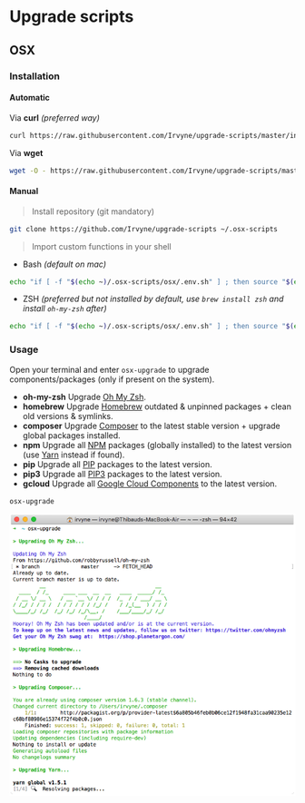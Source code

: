 # Upgrade scripts

## OSX

### Installation

#### Automatic 

Via **curl** *(preferred way)*

```bash
curl https://raw.githubusercontent.com/Irvyne/upgrade-scripts/master/install/osx.sh | sh
```

Via **wget**

```bash
wget -O - https://raw.githubusercontent.com/Irvyne/upgrade-scripts/master/install/osx.sh | sh
```

#### Manual

> Install repository (git mandatory)

```bash
git clone https://github.com/Irvyne/upgrade-scripts ~/.osx-scripts
```

> Import custom functions in your shell

* Bash *(default on mac)*

```bash
echo "if [ -f "$(echo ~)/.osx-scripts/osx/.env.sh" ] ; then source "$(echo ~)/.osx-scripts/osx/.env.sh" ; fi" >> ~/.bashrc
```

* ZSH *(preferred but not installed by default, use `brew install zsh` and install `oh-my-zsh` after)*

```bash
echo "if [ -f "$(echo ~)/.osx-scripts/osx/.env.sh" ] ; then source "$(echo ~)/.osx-scripts/osx/.env.sh" ; fi" >> ~/.zshrc
```

### Usage

Open your terminal and enter `osx-upgrade` to upgrade components/packages (only if present on the system).

* **oh-my-zsh** Upgrade [Oh My Zsh](https://github.com/robbyrussell/oh-my-zsh).
* **homebrew** Upgrade [Homebrew](http://brew.sh) outdated & unpinned packages + clean old versions & symlinks.
* **composer** Upgrade [Composer](https://getcomposer.org/download) to the latest stable version + upgrade global packages installed.
* **npm** Upgrade all [NPM](https://www.npmjs.com/) packages (globally installed) to the latest version (use [Yarn](https://yarnpkg.com) instead if found).
* **pip** Upgrade all [PIP](https://pip.pypa.io/en/stable/) packages to the latest version.
* **pip3** Upgrade all [PIP3](https://pip.pypa.io/en/stable/) packages to the latest version.
* **gcloud** Upgrade all [Google Cloud Components](https://cloud.google.com/sdk/gcloud/reference/components/update) to the latest version.

```bash
osx-upgrade
```

![osx-upgrade.sh terminal screenshot](assets/osx/osx-upgrade.png?raw=true)
